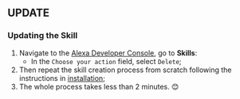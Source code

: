
## UPDATE

### Updating the Skill
1. Navigate to the [Alexa Developer Console](https://developer.amazon.com/alexa/console/ask), go to **Skills**:
   - In the `Choose your action` field, select `Delete`;
2. Then repeat the skill creation process from scratch following the instructions in [installation](INSTALLATION.md);
3. The whole process takes less than 2 minutes. 😊
